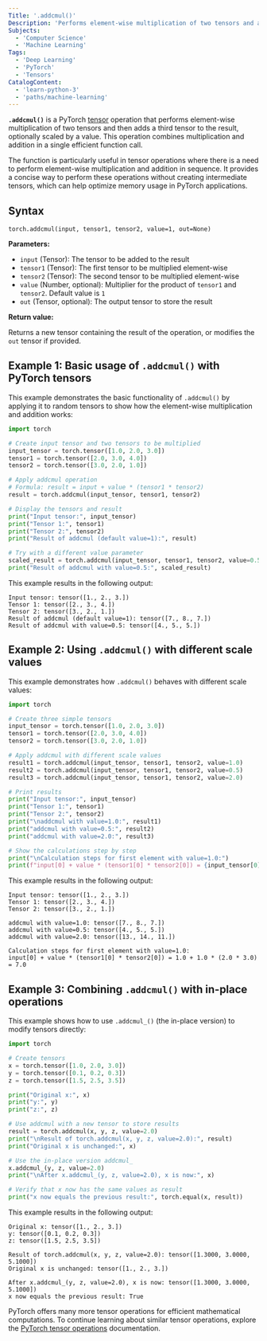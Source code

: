 ```yaml
---
Title: '.addcmul()'
Description: 'Performs element-wise multiplication of two tensors and adds a scaled result to a third tensor.'
Subjects:
  - 'Computer Science'
  - 'Machine Learning'
Tags:
  - 'Deep Learning'
  - 'PyTorch'
  - 'Tensors'
CatalogContent:
  - 'learn-python-3'
  - 'paths/machine-learning'
---
```


**`.addcmul()`** is a PyTorch [tensor]((https://www.codecademy.com/resources/docs/pytorch/tensors)) operation that performs element-wise multiplication of two tensors and then adds a third tensor to the result, optionally scaled by a value. This operation combines multiplication and addition in a single efficient function call.

The function is particularly useful in tensor operations where there is a need to perform element-wise multiplication and addition in sequence. It provides a concise way to perform these operations without creating intermediate tensors, which can help optimize memory usage in PyTorch applications.

## Syntax

```pseudo
torch.addcmul(input, tensor1, tensor2, value=1, out=None)
```

**Parameters:**

- `input` (Tensor): The tensor to be added to the result
- `tensor1` (Tensor): The first tensor to be multiplied element-wise
- `tensor2` (Tensor): The second tensor to be multiplied element-wise
- `value` (Number, optional): Multiplier for the product of `tensor1` and `tensor2`. Default value is `1`
- `out` (Tensor, optional): The output tensor to store the result

**Return value:**

Returns a new tensor containing the result of the operation, or modifies the `out` tensor if provided.

## Example 1: Basic usage of `.addcmul()` with PyTorch tensors

This example demonstrates the basic functionality of `.addcmul()` by applying it to random tensors to show how the element-wise multiplication and addition works:

```py
import torch

# Create input tensor and two tensors to be multiplied
input_tensor = torch.tensor([1.0, 2.0, 3.0])
tensor1 = torch.tensor([2.0, 3.0, 4.0])
tensor2 = torch.tensor([3.0, 2.0, 1.0])

# Apply addcmul operation
# Formula: result = input + value * (tensor1 * tensor2)
result = torch.addcmul(input_tensor, tensor1, tensor2)

# Display the tensors and result
print("Input tensor:", input_tensor)
print("Tensor 1:", tensor1)
print("Tensor 2:", tensor2)
print("Result of addcmul (default value=1):", result)

# Try with a different value parameter
scaled_result = torch.addcmul(input_tensor, tensor1, tensor2, value=0.5)
print("Result of addcmul with value=0.5:", scaled_result)
```

This example results in the following output:

```shell
Input tensor: tensor([1., 2., 3.])
Tensor 1: tensor([2., 3., 4.])
Tensor 2: tensor([3., 2., 1.])
Result of addcmul (default value=1): tensor([7., 8., 7.])
Result of addcmul with value=0.5: tensor([4., 5., 5.])
```

## Example 2: Using `.addcmul()` with different scale values

This example demonstrates how `.addcmul()` behaves with different scale values:

```py
import torch

# Create three simple tensors
input_tensor = torch.tensor([1.0, 2.0, 3.0])
tensor1 = torch.tensor([2.0, 3.0, 4.0])
tensor2 = torch.tensor([3.0, 2.0, 1.0])

# Apply addcmul with different scale values
result1 = torch.addcmul(input_tensor, tensor1, tensor2, value=1.0)
result2 = torch.addcmul(input_tensor, tensor1, tensor2, value=0.5)
result3 = torch.addcmul(input_tensor, tensor1, tensor2, value=2.0)

# Print results
print("Input tensor:", input_tensor)
print("Tensor 1:", tensor1)
print("Tensor 2:", tensor2)
print("\naddcmul with value=1.0:", result1)
print("addcmul with value=0.5:", result2)
print("addcmul with value=2.0:", result3)

# Show the calculations step by step
print("\nCalculation steps for first element with value=1.0:")
print(f"input[0] + value * (tensor1[0] * tensor2[0]) = {input_tensor[0]} + 1.0 * ({tensor1[0]} * {tensor2[0]}) = {result1[0]}")
```

This example results in the following output:

```shell
Input tensor: tensor([1., 2., 3.])
Tensor 1: tensor([2., 3., 4.])
Tensor 2: tensor([3., 2., 1.])

addcmul with value=1.0: tensor([7., 8., 7.])
addcmul with value=0.5: tensor([4., 5., 5.])
addcmul with value=2.0: tensor([13., 14., 11.])

Calculation steps for first element with value=1.0:
input[0] + value * (tensor1[0] * tensor2[0]) = 1.0 + 1.0 * (2.0 * 3.0) = 7.0
```

## Example 3: Combining `.addcmul()` with in-place operations

This example shows how to use `.addcmul_()` (the in-place version) to modify tensors directly:

```py
import torch

# Create tensors
x = torch.tensor([1.0, 2.0, 3.0])
y = torch.tensor([0.1, 0.2, 0.3])
z = torch.tensor([1.5, 2.5, 3.5])

print("Original x:", x)
print("y:", y)
print("z:", z)

# Use addcmul with a new tensor to store results
result = torch.addcmul(x, y, z, value=2.0)
print("\nResult of torch.addcmul(x, y, z, value=2.0):", result)
print("Original x is unchanged:", x)

# Use the in-place version addcmul_
x.addcmul_(y, z, value=2.0)
print("\nAfter x.addcmul_(y, z, value=2.0), x is now:", x)

# Verify that x now has the same values as result
print("x now equals the previous result:", torch.equal(x, result))
```

This example results in the following output:

```shell
Original x: tensor([1., 2., 3.])
y: tensor([0.1, 0.2, 0.3])
z: tensor([1.5, 2.5, 3.5])

Result of torch.addcmul(x, y, z, value=2.0): tensor([1.3000, 3.0000, 5.1000])
Original x is unchanged: tensor([1., 2., 3.])

After x.addcmul_(y, z, value=2.0), x is now: tensor([1.3000, 3.0000, 5.1000])
x now equals the previous result: True
```

PyTorch offers many more tensor operations for efficient mathematical computations. To continue learning about similar tensor operations, explore the [PyTorch tensor operations](https://www.codecademy.com/resources/docs/pytorch/tensor-operations) documentation.
